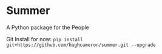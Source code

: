 # Summer
A Python package for the People

Git Install for now:
`pip install git+https://github.com/hughcameron/summer.git --upgrade`
